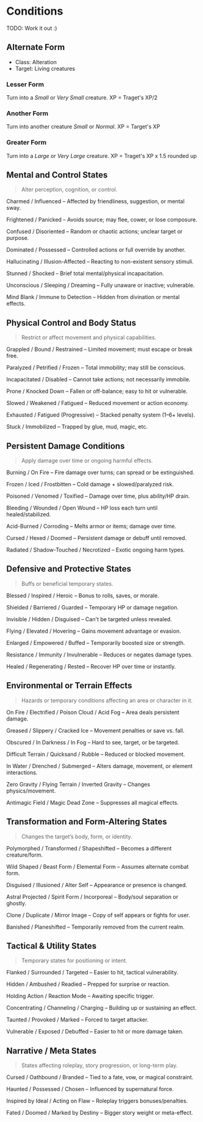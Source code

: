 # Conditions

TODO: Work it out :)

## Alternate Form

- Class: Alteration
- Target: Living creatures

### Lesser Form

Turn into a _Small_ or _Very Small_ creature. XP = Traget's XP/2

### Another Form

Turn into another creature _Small_ or _Normal_. XP = Target's XP

### Greater Form

Turn into a _Large_ or _Very Large_ creature. XP = Traget's XP x 1.5 rounded up

## Mental and Control States

> Alter perception, cognition, or control.

Charmed / Influenced – Affected by friendliness, suggestion, or mental sway.

Frightened / Panicked – Avoids source; may flee, cower, or lose composure.

Confused / Disoriented – Random or chaotic actions; unclear target or purpose.

Dominated / Possessed – Controlled actions or full override by another.

Hallucinating / Illusion-Affected – Reacting to non-existent sensory stimuli.

Stunned / Shocked – Brief total mental/physical incapacitation.

Unconscious / Sleeping / Dreaming – Fully unaware or inactive; vulnerable.

Mind Blank / Immune to Detection – Hidden from divination or mental effects.

## Physical Control and Body Status

> Restrict or affect movement and physical capabilities.

Grappled / Bound / Restrained – Limited movement; must escape or break free.

Paralyzed / Petrified / Frozen – Total immobility; may still be conscious.

Incapacitated / Disabled – Cannot take actions; not necessarily immobile.

Prone / Knocked Down – Fallen or off-balance; easy to hit or vulnerable.

Slowed / Weakened / Fatigued – Reduced movement or action economy.

Exhausted / Fatigued (Progressive) – Stacked penalty system (1–6+ levels).

Stuck / Immobilized – Trapped by glue, mud, magic, etc.

## Persistent Damage Conditions

> Apply damage over time or ongoing harmful effects.

Burning / On Fire – Fire damage over turns; can spread or be extinguished.

Frozen / Iced / Frostbitten – Cold damage + slowed/paralyzed risk.

Poisoned / Venomed / Toxified – Damage over time, plus ability/HP drain.

Bleeding / Wounded / Open Wound – HP loss each turn until healed/stabilized.

Acid-Burned / Corroding – Melts armor or items; damage over time.

Cursed / Hexed / Doomed – Persistent damage or debuff until removed.

Radiated / Shadow-Touched / Necrotized – Exotic ongoing harm types.

## Defensive and Protective States

> Buffs or beneficial temporary states.

Blessed / Inspired / Heroic – Bonus to rolls, saves, or morale.

Shielded / Barriered / Guarded – Temporary HP or damage negation.

Invisible / Hidden / Disguised – Can't be targeted unless revealed.

Flying / Elevated / Hovering – Gains movement advantage or evasion.

Enlarged / Empowered / Buffed – Temporarily boosted size or strength.

Resistance / Immunity / Invulnerable – Reduces or negates damage types.

Healed / Regenerating / Rested – Recover HP over time or instantly.

## Environmental or Terrain Effects

> Hazards or temporary conditions affecting an area or character in it.

On Fire / Electrified / Poison Cloud / Acid Fog – Area deals persistent damage.

Greased / Slippery / Cracked Ice – Movement penalties or save vs. fall.

Obscured / In Darkness / In Fog – Hard to see, target, or be targeted.

Difficult Terrain / Quicksand / Rubble – Reduced or blocked movement.

In Water / Drenched / Submerged – Alters damage, movement, or element interactions.

Zero Gravity / Flying Terrain / Inverted Gravity – Changes physics/movement.

Antimagic Field / Magic Dead Zone – Suppresses all magical effects.

## Transformation and Form-Altering States

> Changes the target’s body, form, or identity.

Polymorphed / Transformed / Shapeshifted – Becomes a different creature/form.

Wild Shaped / Beast Form / Elemental Form – Assumes alternate combat form.

Disguised / Illusioned / Alter Self – Appearance or presence is changed.

Astral Projected / Spirit Form / Incorporeal – Body/soul separation or ghostly.

Clone / Duplicate / Mirror Image – Copy of self appears or fights for user.

Banished / Planeshifted – Temporarily removed from the current realm.

## Tactical & Utility States

> Temporary states for positioning or intent.

Flanked / Surrounded / Targeted – Easier to hit, tactical vulnerability.

Hidden / Ambushed / Readied – Prepped for surprise or reaction.

Holding Action / Reaction Mode – Awaiting specific trigger.

Concentrating / Channeling / Charging – Building up or sustaining an effect.

Taunted / Provoked / Marked – Forced to target attacker.

Vulnerable / Exposed / Debuffed – Easier to hit or more damage taken.

## Narrative / Meta States

> States affecting roleplay, story progression, or long-term play.

Cursed / Oathbound / Branded – Tied to a fate, vow, or magical constraint.

Haunted / Possessed / Chosen – Influenced by supernatural force.

Inspired by Ideal / Acting on Flaw – Roleplay triggers bonuses/penalties.

Fated / Doomed / Marked by Destiny – Bigger story weight or meta-effect.
